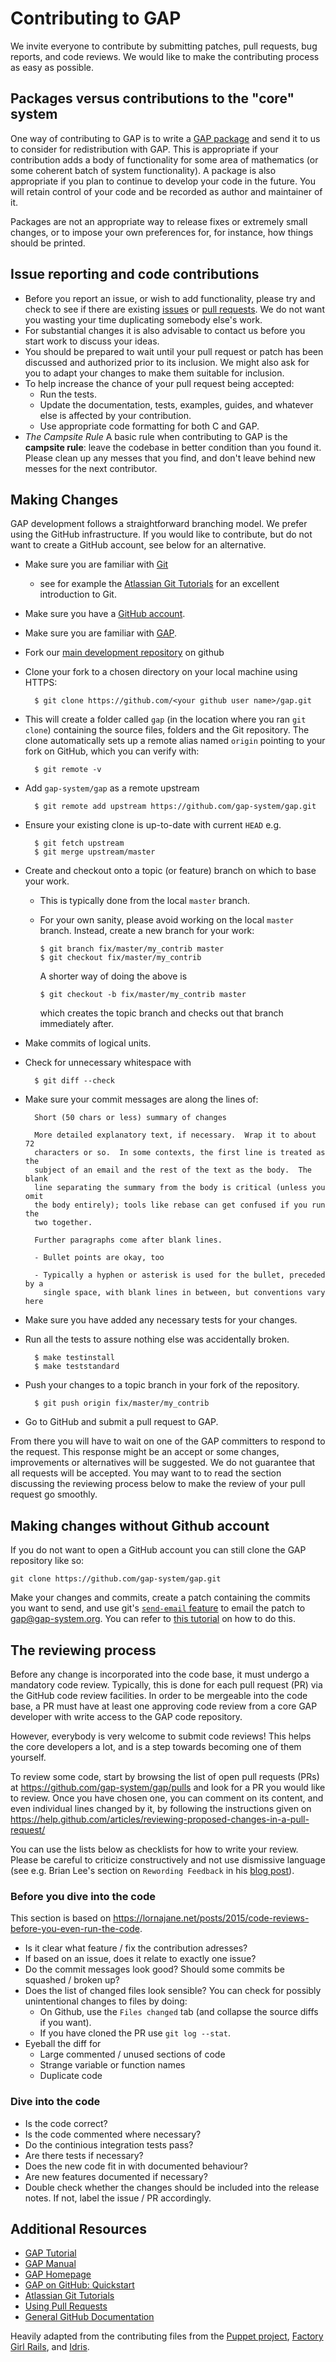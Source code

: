 # Contributing to GAP

We invite everyone to contribute by submitting patches, pull requests,
bug reports, and code reviews. We would like to make the contributing process as easy as
possible.


## Packages versus contributions to the "core" system

One way of contributing to GAP is to write a
[GAP package](https://www.gap-system.org/Packages/packages.html) and send it
to us to consider for redistribution with GAP.  This is appropriate if your
contribution adds a body of functionality for some area of mathematics (or
some coherent batch of system functionality). A package is also appropriate
if you plan to continue to develop your code in the future. You will retain
control of your code and be recorded as author and maintainer of it.

Packages are not an appropriate way to release fixes or extremely small
changes, or to impose your own preferences for, for instance, how things
should be printed.


## Issue reporting and code contributions

* Before you report an issue, or wish to add functionality, please try
  and check to see if there are existing
  [issues](https://github.com/gap-system/gap/issues) or
  [pull requests](https://github.com/gap-system/gap/pulls).
  We do not want you wasting your time duplicating somebody else's work.
* For substantial changes it is also advisable to contact us before
  you start work to discuss your ideas.
* You should be prepared to wait until your pull request or patch
  has been discussed and authorized prior to its inclusion. We might
  also ask for you to adapt your changes to make them suitable for
  inclusion.
* To help increase the chance of your pull request being accepted:
  * Run the tests.
  * Update the documentation, tests, examples, guides, and whatever
    else is affected by your contribution.
  * Use appropriate code formatting for both C and GAP.
* *The Campsite Rule*
  A basic rule when contributing to GAP is the **campsite rule**:
  leave the codebase in better condition than you found it.
  Please clean up any messes that you find, and don't
  leave behind new messes for the next contributor.


## Making Changes

GAP development follows a straightforward branching model. We prefer using
the GitHub infrastructure. If you would like to contribute, but do not want
to create a GitHub account, see below for an alternative.

* Make sure you are familiar with [Git](http://git-scm.com/book)
  * see for example the [Atlassian Git Tutorials](https://www.atlassian.com/git/tutorials/)
    for an excellent introduction to Git.
* Make sure you have a [GitHub account](https://github.com/signup/free).
* Make sure you are familiar with [GAP](https://www.gap-system.org/).
* Fork our [main development repository](https://github.com/gap-system/gap) on github
* Clone your fork to a chosen directory on your local machine using HTTPS:

        $ git clone https://github.com/<your github user name>/gap.git

* This will create a folder called `gap` (in the location where you ran `git
  clone`) containing the source files, folders and the Git repository.  The
  clone automatically sets up a remote alias named `origin` pointing to your
  fork on GitHub, which you can verify with:

        $ git remote -v

* Add `gap-system/gap` as a remote upstream

        $ git remote add upstream https://github.com/gap-system/gap.git

* Ensure your existing clone is up-to-date with current `HEAD` e.g.

        $ git fetch upstream
        $ git merge upstream/master

* Create and checkout onto a topic (or feature) branch on which to base your work.
  * This is typically done from the local `master` branch.
  * For your own sanity, please avoid working on the local `master` branch.
    Instead, create a new branch for your work:

        $ git branch fix/master/my_contrib master
        $ git checkout fix/master/my_contrib

    A shorter way of doing the above is

        $ git checkout -b fix/master/my_contrib master

    which creates the topic branch and checks out that branch immediately after.
* Make commits of logical units.
* Check for unnecessary whitespace with

        $ git diff --check

* Make sure your commit messages are along the lines of:

        Short (50 chars or less) summary of changes

        More detailed explanatory text, if necessary.  Wrap it to about 72
        characters or so.  In some contexts, the first line is treated as the
        subject of an email and the rest of the text as the body.  The blank
        line separating the summary from the body is critical (unless you omit
        the body entirely); tools like rebase can get confused if you run the
        two together.

        Further paragraphs come after blank lines.

        - Bullet points are okay, too

        - Typically a hyphen or asterisk is used for the bullet, preceded by a
          single space, with blank lines in between, but conventions vary here

* Make sure you have added any necessary tests for your changes.
* Run all the tests to assure nothing else was accidentally broken.

        $ make testinstall
        $ make teststandard

* Push your changes to a topic branch in your fork of the repository.

        $ git push origin fix/master/my_contrib

* Go to GitHub and submit a pull request to GAP.

From there you will have to wait on one of the GAP committers to respond to
the request. This response might be an accept or some changes, improvements or
alternatives will be suggested. We do not guarantee that all requests will be
accepted. You may want to to read the section discussing the reviewing process
below to make the review of your pull request go smoothly.


## Making changes without Github account

If you do not want to open a GitHub account you can still clone the GAP
repository like so:

    git clone https://github.com/gap-system/gap.git

Make your changes and commits, create a patch containing the commits you
want to send, and use git's [`send-email` feature](http://git-scm.com/docs/git-send-email)
to email the patch to <gap@gap-system.org>.  You can refer to
[this tutorial](https://burzalodowa.wordpress.com/2013/10/05/how-to-send-patches-with-git-send-email/)
on how to do this.


## The reviewing process

Before any change is incorporated into the code base, it must undergo a
mandatory code review. Typically, this is done for each pull request (PR) via
the GitHub code review facilities. In order to be mergeable into the code
base, a PR must have at least one approving code review from a core GAP
developer with write access to the GAP code repository.

However, everybody is very welcome to submit code reviews! This helps the core
developers a lot, and is a step towards becoming one of them yourself.

To review some code, start by browsing the list of open pull requests (PRs) at
<https://github.com/gap-system/gap/pulls> and look for a PR you would like to
review. Once you have chosen one, you can comment on its content, and even
individual lines changed by it, by following the instructions given on
<https://help.github.com/articles/reviewing-proposed-changes-in-a-pull-request/>

You can use the lists below as checklists for how to write your review.
Please be careful to criticize constructively and not use dismissive language
(see e.g. Brian Lee's section on `Rewording Feedback` in his
[blog post](https://medium.com/unpacking-trunk-club/designing-awesome-code-reviews-5a0d9cd867e3)).

### Before you dive into the code

This section is based on <https://lornajane.net/posts/2015/code-reviews-before-you-even-run-the-code>.

* Is it clear what feature / fix the contribution adresses?
* If based on an issue, does it relate to exactly one issue?
* Do the commit messages look good? Should some commits be squashed / broken up?
* Does the list of changed files look sensible?
  You can check for possibly unintentional changes to files by doing:
  * On Github, use the `Files changed` tab
    (and collapse the source diffs if you want).
  * If you have cloned the PR use `git log --stat`.
* Eyeball the diff for
  * Large commented / unused sections of code
  * Strange variable or function names 
  * Duplicate code

### Dive into the code

* Is the code correct?
* Is the code commented where necessary?
* Do the continious integration tests pass?
* Are there tests if necessary?
* Does the new code fit in with documented behaviour?
* Are new features documented if necessary?
* Double check whether the changes should be included into the release notes.
  If not, label the issue / PR accordingly.


## Additional Resources

* [GAP Tutorial](https://www.gap-system.org/Manuals/doc/tut/chap0.html)
* [GAP Manual](https://www.gap-system.org/Manuals/doc/ref/chap0.html)
* [GAP Homepage](https://www.gap-system.org/)
* [GAP on GitHub: Quickstart](https://github.com/gap-system/gap-git-cheat-sheet/raw/master/gap-git-cheat-sheet.pdf)
* [Atlassian Git Tutorials](https://www.atlassian.com/git/tutorials/)
* [Using Pull Requests](https://help.github.com/articles/using-pull-requests)
* [General GitHub Documentation](https://help.github.com/)

Heavily adapted from the contributing files from the
[Puppet project](https://github.com/puppetlabs/puppet),
[Factory Girl Rails](https://github.com/thoughtbot/factory_girl_rails/blob/master/CONTRIBUTING.md),
and [Idris](https://github.com/idris-lang/Idris-dev).
